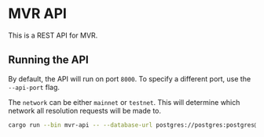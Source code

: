 # MVR API

This is a REST API for MVR. 

## Running the API

By default, the API will run on port `8000`. To specify a different port, use the `--api-port` flag. 

The `network` can be either `mainnet` or `testnet`. This will determine which network all resolution requests will be made to.

```bash
cargo run --bin mvr-api -- --database-url postgres://postgres:postgres@localhost:5432/mvr --network mainnet
```
